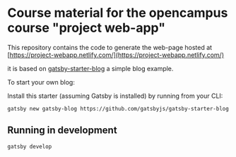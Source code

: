 # Course material for the opencampus course "project web-app"

This repository contains the code to generate the web-page
hosted at
[https://project-webapp.netlify.com/](https://project-webapp.netlify.com/)

it is based on
[gatsby-starter-blog](https://github.com/gatsbyjs/gatsby-starter-blog)
a simple blog example.

To start your own blog:

Install this starter (assuming Gatsby is installed) by
running from your CLI:

`gatsby new gatsby-blog https://github.com/gatsbyjs/gatsby-starter-blog`

## Running in development

`gatsby develop`
